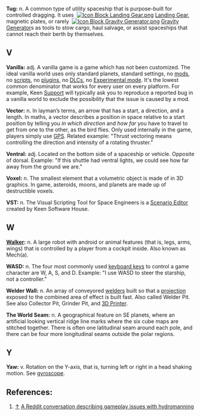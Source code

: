 **Tug:** n. A common type of utility spaceship that is purpose-built for controlled dragging. It uses  [![Icon Block Landing Gear.png](https://spaceengineers.wiki.gg/images/thumb/Icon_Block_Landing_Gear.png/21px-Icon_Block_Landing_Gear.png?d381be)](https://spaceengineers.wiki.gg/wiki/Landing_Gear "Landing Gear") [Landing Gear](https://spaceengineers.wiki.gg/wiki/Landing_Gear "Landing Gear"), magnetic plates, or rarely  [![Icon Block Gravity Generator.png](https://spaceengineers.wiki.gg/images/thumb/Icon_Block_Gravity_Generator.png/21px-Icon_Block_Gravity_Generator.png?9a1cf8)](https://spaceengineers.wiki.gg/wiki/Gravity_Generator "Gravity Generator") [Gravity Generator](https://spaceengineers.wiki.gg/wiki/Gravity_Generator "Gravity Generator")s as tools to stow cargo, haul salvage, or assist spaceships that cannot reach their berth by themselves.

## V

**Vanilla:** adj. A vanilla game is a game which has not been customized. The ideal vanilla world uses only standard planets, standard settings, no [mods](https://spaceengineers.wiki.gg/wiki/Mods "Mods"), no [scripts](https://spaceengineers.wiki.gg/wiki/Scripts "Scripts"), no [plugins](https://spaceengineers.wiki.gg/wiki/Plugins "Plugins"), no [DLCs](https://spaceengineers.wiki.gg/wiki/DLC_and_Achievement_Icons "DLC and Achievement Icons"), no [Experimental mode](https://spaceengineers.wiki.gg/wiki/Experimental_mode "Experimental mode"). It's the lowest common denominator that works for every user on every platform. For example, Keen [Support](https://spaceengineers.wiki.gg/wiki/Support "Support") will typically ask you to reproduce a reported bug in a vanilla world to exclude the possibility that the issue is caused by a mod.

**Vector:** n. In layman’s terms, an arrow that has a start, a direction, and a length. In maths, a vector describes a position in space relative to a start position by telling you _in which direction_ and _how far_ you have to travel to get from one to the other, as the bird flies. Only used internally in the game, players simply use [GPS](https://spaceengineers.wiki.gg/wiki/GPS "GPS"). Related example: "Thrust vectoring means controlling the direction and intensity of a rotating thruster."

**Ventral:** adj. Located on the bottom side of a spaceship or vehicle. Opposite of dorsal. Example: "If this shuttle had ventral lights, we could see how far away from the ground we are."

**Voxel:** n. The smallest element that a volumetric object is made of in 3D graphics. In game, asteroids, moons, and planets are made up of destructible voxels.

**VST:** n. The Visual Scripting Tool for Space Engineers is a [Scenario Editor](https://spaceengineers.wiki.gg/wiki/Scenario_Editor "Scenario Editor") created by Keen Software House.

## W

**[Walker](https://spaceengineers.wiki.gg/wiki/Walker "Walker"):** n. A large robot with android or animal features (that is, legs, arms, wings) that is controlled by a player from a cockpit inside. Also known as Mech(a).

**WASD:** n. The four most commonly used [keyboard keys](https://spaceengineers.wiki.gg/wiki/Key_Bindings "Key Bindings") to control a game character are W, A, S, and D. Example: "I use WASD to steer the starship, not a controller."

**Welder Wall:** n. An array of conveyored [welders](https://spaceengineers.wiki.gg/wiki/Welder_Block "Welder Block") built so that a [projection](https://spaceengineers.wiki.gg/wiki/Projector "Projector") exposed to the combined area of effect is built fast. Also called Welder Pit. See also Collector Pit, Grinder Pit, and [3D Printer](https://spaceengineers.wiki.gg/wiki/3D_Printer "3D Printer").

**The World Seam:** n. A geographical feature on SE planets, where an artificial looking vertical ridge line marks where the six cube maps are stitched together. There is often one latitudinal seam around each pole, and there can be four more longitudinal seams outside the polar regions.

## Y

**Yaw:** v. Rotation on the Y-axis, that is, turning left or right in a head shaking motion. See [gyroscope](https://spaceengineers.wiki.gg/wiki/Gyroscope "Gyroscope").

## References:

1.  [↑](#cite_ref-1 "Jump up") [A Reddit conversation describing gameplay issues with hydromanning](https://www.reddit.com/r/spaceengineers/comments/s8nmxe/i_hope_keen_fixes_hydromanning_on_warfare_2/)